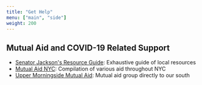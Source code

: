 ```yaml
---
title: "Get Help"
menu: ["main", "side"]
weight: 200
---
```


## Mutual Aid and COVID-19 Related Support

- [Senator Jackson's Resource Guide](https://docs.google.com/document/d/e/2PACX-1vTPuld7WzRMogj8PRuo3KyqRJdH491x7j6SNzfEZbcOuswx7cvrFOqzvti3f3Yy42MX0nhLw1t_bHYG/pub): Exhaustive guide of local resources
- [Mutual Aid NYC](https://mutualaid.nyc/): Compilation of various aid throughout NYC
- [Upper Morningside Mutual Aid](http://uppermorningsidemutualaid.org/): Mutual aid group directly to our south

